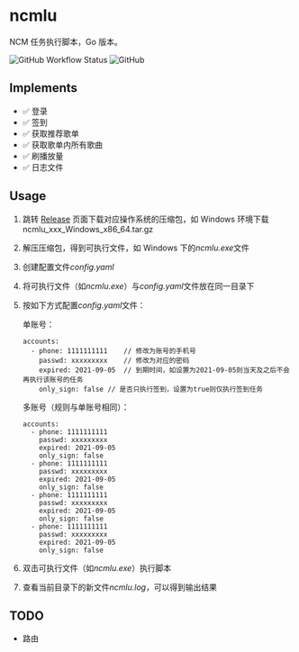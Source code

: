 # ncmlu

NCM 任务执行脚本，Go 版本。

![GitHub Workflow Status](https://img.shields.io/github/workflow/status/secriy/ncmlu/Go)
![GitHub](https://img.shields.io/github/license/secriy/ncmlu)

## Implements

- ✅ 登录 
- ✅ 签到
- ✅ 获取推荐歌单
- ✅ 获取歌单内所有歌曲
- ✅ 刷播放量
- ✅ 日志文件

## Usage

1. 跳转 [Release](https://github.com/secriy/ncmlu/releases) 页面下载对应操作系统的压缩包，如 Windows 环境下载 ncmlu_xxx_Windows_x86_64.tar.gz
2. 解压压缩包，得到可执行文件，如 Windows 下的*ncmlu.exe*文件
3. 创建配置文件*config.yaml*
4. 将可执行文件（如*ncmlu.exe*）与*config.yaml*文件放在同一目录下
5. 按如下方式配置*config.yaml*文件：

   单账号：

   ```
   accounts:
     - phone: 1111111111 	// 修改为账号的手机号
       passwd: xxxxxxxxx	// 修改为对应的密码
       expired: 2021-09-05	// 到期时间，如设置为2021-09-05则当天及之后不会再执行该账号的任务
       only_sign: false	// 是否只执行签到，设置为true则仅执行签到任务
   ```

   多账号（规则与单账号相同）：

   ```
   accounts:
     - phone: 1111111111
       passwd: xxxxxxxxx
       expired: 2021-09-05
       only_sign: false
     - phone: 1111111111
       passwd: xxxxxxxxx
       expired: 2021-09-05
       only_sign: false
     - phone: 1111111111
       passwd: xxxxxxxxx
       expired: 2021-09-05
       only_sign: false
     - phone: 1111111111
       passwd: xxxxxxxxx
       expired: 2021-09-05
       only_sign: false
   ```

6.   双击可执行文件（如*ncmlu.exe*）执行脚本
7.   查看当前目录下的新文件*ncmlu.log*，可以得到输出结果

## TODO

- 路由
